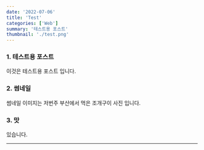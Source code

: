 ```yaml
---
date: '2022-07-06'
title: 'Test'
categories: ['Web']
summary: '테스트용 포스트'
thumbnail: './test.png'
---
```


### 1. 테스트용 포스트

이것은 테스트용 포스트 입니다.

### 2. 썸네일

썸네일 이미지는 저번주 부산에서 먹은 조개구이 사진 입니다.

### 3. 맛

있습니다.

---
